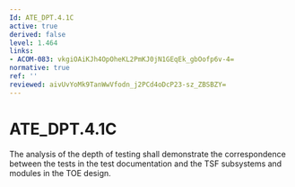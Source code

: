```yaml
---
Id: ATE_DPT.4.1C
active: true
derived: false
level: 1.464
links:
- ACOM-083: vkgiOAiKJh4OpOheKL2PmKJ0jN1GEqEk_gbOofp6v-4=
normative: true
ref: ''
reviewed: aivUvYoMk9TanWwVfodn_j2PCd4oDcP23-sz_ZBSBZY=
---
```


# ATE_DPT.4.1C

The analysis of the depth of testing shall demonstrate the correspondence between the tests in the test documentation and the TSF subsystems and modules in the TOE design.